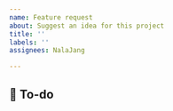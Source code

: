 ```yaml
---
name: Feature request
about: Suggest an idea for this project
title: ''
labels: ''
assignees: NalaJang

---
```


## 🌿  To-do
<!-- 해야 할 일들을 적어주세요. -->
